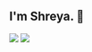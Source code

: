 ## I'm Shreya. 👋

<img src="https://github-readme-stats.vercel.app/api?username=shr968&show_icons=true">

<img src="https://github-readme-stats.vercel.app/api/top-langs/?username=shr968&layout=compact">
